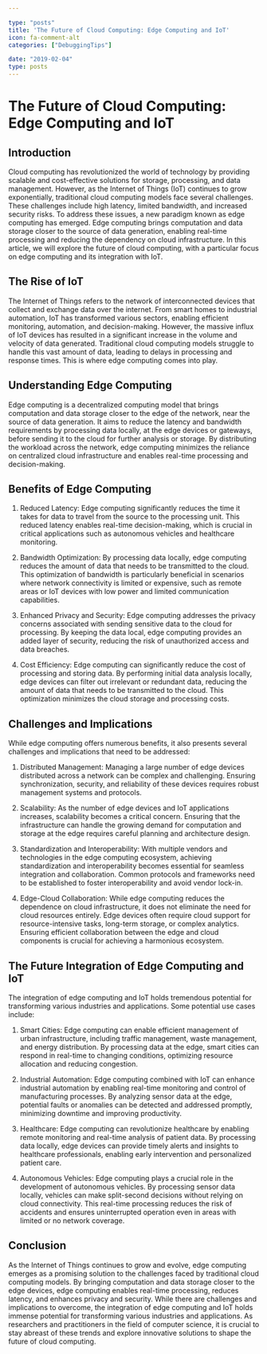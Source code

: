 ```yaml
---

type: "posts"
title: 'The Future of Cloud Computing: Edge Computing and IoT'
icon: fa-comment-alt
categories: ["DebuggingTips"]

date: "2019-02-04"
type: posts
---
```





# The Future of Cloud Computing: Edge Computing and IoT

## Introduction

Cloud computing has revolutionized the world of technology by providing scalable and cost-effective solutions for storage, processing, and data management. However, as the Internet of Things (IoT) continues to grow exponentially, traditional cloud computing models face several challenges. These challenges include high latency, limited bandwidth, and increased security risks. To address these issues, a new paradigm known as edge computing has emerged. Edge computing brings computation and data storage closer to the source of data generation, enabling real-time processing and reducing the dependency on cloud infrastructure. In this article, we will explore the future of cloud computing, with a particular focus on edge computing and its integration with IoT.

## The Rise of IoT

The Internet of Things refers to the network of interconnected devices that collect and exchange data over the internet. From smart homes to industrial automation, IoT has transformed various sectors, enabling efficient monitoring, automation, and decision-making. However, the massive influx of IoT devices has resulted in a significant increase in the volume and velocity of data generated. Traditional cloud computing models struggle to handle this vast amount of data, leading to delays in processing and response times. This is where edge computing comes into play.

## Understanding Edge Computing

Edge computing is a decentralized computing model that brings computation and data storage closer to the edge of the network, near the source of data generation. It aims to reduce the latency and bandwidth requirements by processing data locally, at the edge devices or gateways, before sending it to the cloud for further analysis or storage. By distributing the workload across the network, edge computing minimizes the reliance on centralized cloud infrastructure and enables real-time processing and decision-making.

## Benefits of Edge Computing

1. Reduced Latency: Edge computing significantly reduces the time it takes for data to travel from the source to the processing unit. This reduced latency enables real-time decision-making, which is crucial in critical applications such as autonomous vehicles and healthcare monitoring.

2. Bandwidth Optimization: By processing data locally, edge computing reduces the amount of data that needs to be transmitted to the cloud. This optimization of bandwidth is particularly beneficial in scenarios where network connectivity is limited or expensive, such as remote areas or IoT devices with low power and limited communication capabilities.

3. Enhanced Privacy and Security: Edge computing addresses the privacy concerns associated with sending sensitive data to the cloud for processing. By keeping the data local, edge computing provides an added layer of security, reducing the risk of unauthorized access and data breaches.

4. Cost Efficiency: Edge computing can significantly reduce the cost of processing and storing data. By performing initial data analysis locally, edge devices can filter out irrelevant or redundant data, reducing the amount of data that needs to be transmitted to the cloud. This optimization minimizes the cloud storage and processing costs.

## Challenges and Implications

While edge computing offers numerous benefits, it also presents several challenges and implications that need to be addressed:

1. Distributed Management: Managing a large number of edge devices distributed across a network can be complex and challenging. Ensuring synchronization, security, and reliability of these devices requires robust management systems and protocols.

2. Scalability: As the number of edge devices and IoT applications increases, scalability becomes a critical concern. Ensuring that the infrastructure can handle the growing demand for computation and storage at the edge requires careful planning and architecture design.

3. Standardization and Interoperability: With multiple vendors and technologies in the edge computing ecosystem, achieving standardization and interoperability becomes essential for seamless integration and collaboration. Common protocols and frameworks need to be established to foster interoperability and avoid vendor lock-in.

4. Edge-Cloud Collaboration: While edge computing reduces the dependence on cloud infrastructure, it does not eliminate the need for cloud resources entirely. Edge devices often require cloud support for resource-intensive tasks, long-term storage, or complex analytics. Ensuring efficient collaboration between the edge and cloud components is crucial for achieving a harmonious ecosystem.

## The Future Integration of Edge Computing and IoT

The integration of edge computing and IoT holds tremendous potential for transforming various industries and applications. Some potential use cases include:

1. Smart Cities: Edge computing can enable efficient management of urban infrastructure, including traffic management, waste management, and energy distribution. By processing data at the edge, smart cities can respond in real-time to changing conditions, optimizing resource allocation and reducing congestion.

2. Industrial Automation: Edge computing combined with IoT can enhance industrial automation by enabling real-time monitoring and control of manufacturing processes. By analyzing sensor data at the edge, potential faults or anomalies can be detected and addressed promptly, minimizing downtime and improving productivity.

3. Healthcare: Edge computing can revolutionize healthcare by enabling remote monitoring and real-time analysis of patient data. By processing data locally, edge devices can provide timely alerts and insights to healthcare professionals, enabling early intervention and personalized patient care.

4. Autonomous Vehicles: Edge computing plays a crucial role in the development of autonomous vehicles. By processing sensor data locally, vehicles can make split-second decisions without relying on cloud connectivity. This real-time processing reduces the risk of accidents and ensures uninterrupted operation even in areas with limited or no network coverage.

## Conclusion

As the Internet of Things continues to grow and evolve, edge computing emerges as a promising solution to the challenges faced by traditional cloud computing models. By bringing computation and data storage closer to the edge devices, edge computing enables real-time processing, reduces latency, and enhances privacy and security. While there are challenges and implications to overcome, the integration of edge computing and IoT holds immense potential for transforming various industries and applications. As researchers and practitioners in the field of computer science, it is crucial to stay abreast of these trends and explore innovative solutions to shape the future of cloud computing.